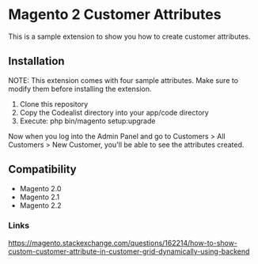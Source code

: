 # Magento 2 Customer Attributes
This is a sample extension to show you how to create customer attributes.

## Installation

NOTE:  This extension comes with four sample attributes. Make sure to modify them before installing the extension.

1. Clone this repository
2. Copy the Codealist directory into your app/code directory
3. Execute: php bin/magento setup:upgrade

Now when you log into the Admin Panel and go to Customers > All Customers > New Customer, you'll be able to see the attributes created.

## Compatibility
- Magento 2.0
- Magento 2.1
- Magento 2.2

### Links

https://magento.stackexchange.com/questions/162214/how-to-show-custom-customer-attribute-in-customer-grid-dynamically-using-backend
